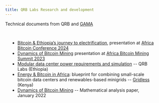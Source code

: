 ```yaml
---
title: QRB Labs Research and development
---
```


Technical documents from QRB and [GAMA](http://gama.africa)

<div style="padding: 16px"> 
 <ul>
  <li><a href="QRB @ ABC Mining in Ethiopia.pdf">Bitcoin &amp; Ethiopia’s journey to electrification</a>, presentation at <a href="https://afrobitcoin.org/">Africa Bitcoin Conference 2024</a></li>
  <li><a href="Dynamics of Bitcoin Mining.pdf">Dynamics of Bitcoin Mining</a> presentation at <a href="https://africanbitcoinmining.com">Africa Bitcoin Mining Summit 2023</a></li>
  <li><a href="QRB power system requirements.pdf">Modular data center power requirements and simulation</a> -- QRB Labs (Ethiopia)</li>
  <li><a href="https://gridlesscompute.com/wp-content/uploads/2023/05/blueprint-energy-bitcoin-africa.pdf">Energy & Bitcoin in Africa</a>: blueprint for combining small-scale bitcoin data centers and renewables-based minigrids -- <a href="gridlesscompute.com">Gridless</a> (Kenya)</li>
  <li><a href="2201.06072.pdf">Dynamics of Bitcoin Mining</a> -- Mathematical analysis paper, January 2022</li>
 </ul>
</div>
